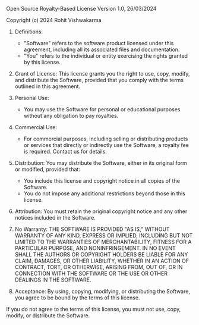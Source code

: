 Open Source Royalty-Based License
Version 1.0, 26/03/2024

Copyright (c) 2024 Rohit Vishwakarma

1. Definitions:
   - "Software" refers to the software product licensed under this agreement, including all its associated files and documentation.
   - "You" refers to the individual or entity exercising the rights granted by this license.

2. Grant of License:
   This license grants you the right to use, copy, modify, and distribute the Software, provided that you comply with the terms outlined in this agreement.

3. Personal Use:
   - You may use the Software for personal
   or educational purposes without any obligation to pay royalties.

4. Commercial Use:
   - For commercial purposes, including selling or distributing products or services that directly or indirectly use the Software, a royalty fee is required. Contact us for details.

5. Distribution:
   You may distribute the Software, either in its original form or modified, provided that:
   - You include this license and copyright notice in all copies of the Software.
   - You do not impose any additional restrictions beyond those in this license.

6. Attribution:
   You must retain the original copyright notice and any other notices included in the Software.

7. No Warranty:
   THE SOFTWARE IS PROVIDED "AS IS," WITHOUT WARRANTY OF ANY KIND, EXPRESS OR IMPLIED, INCLUDING BUT NOT LIMITED TO THE WARRANTIES OF MERCHANTABILITY, FITNESS FOR A PARTICULAR PURPOSE, AND NONINFRINGEMENT. IN NO EVENT SHALL THE AUTHORS OR COPYRIGHT HOLDERS BE LIABLE FOR ANY CLAIM, DAMAGES, OR OTHER LIABILITY, WHETHER IN AN ACTION OF CONTRACT, TORT, OR OTHERWISE, ARISING FROM, OUT OF, OR IN CONNECTION WITH THE SOFTWARE OR THE USE OR OTHER DEALINGS IN THE SOFTWARE.

8. Acceptance:
   By using, copying, modifying, or distributing the Software, you agree to be bound by the terms of this license.

If you do not agree to the terms of this license, you must not use, copy, modify, or distribute the Software.
